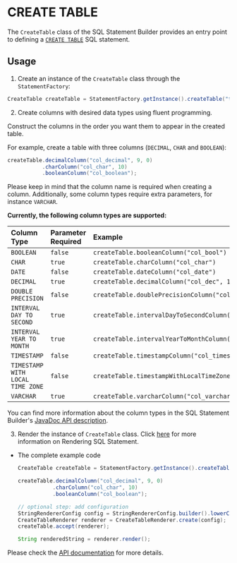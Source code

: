 # CREATE TABLE

The `CreateTable` class of the SQL Statement Builder provides an entry 
point to defining a [`CREATE TABLE`](https://docs.exasol.com/sql/create_table.htm) SQL statement.

## Usage

1. Create an instance of the `CreateTable` class through the `StatementFactory`:

  ```java
  CreateTable createTable = StatementFactory.getInstance().createTable("tableName");
  ```

2. Create columns with desired data types using fluent programming.

  Construct the columns in the order you want them to appear in the created table.

  For example, create a table with three columns (`DECIMAL`, `CHAR` and `BOOLEAN`):

  ```java
  createTable.decimalColumn("col_decimal", 9, 0)
             .charColumn("col_char", 10)
             .booleanColumn("col_boolean");
  ```

  Please keep in mind that the column name is required when creating a column.
  Additionally, some column types require extra parameters, for instance
  `VARCHAR`.

  **Currently, the following column types are supported:**

  | Column Type                      | Parameter Required | Example                                                          |
  |:---------------------------------|:-------------------|:-----------------------------------------------------------------|
  |``BOOLEAN``                       | ``false``          | `createTable.booleanColumn("col_bool")`                          |
  |``CHAR``                          | ``true``           | `createTable.charColumn("col_char")`                             |
  |``DATE``                          | ``false``          | `createTable.dateColumn("col_date")`                             |
  |``DECIMAL``                       | ``true``           | `createTable.decimalColumn("col_dec", 18, 0)`                    |
  |``DOUBLE PRECISION``              | ``false``          | `createTable.doublePrecisionColumn("col_double_precision")`      |
  |``INTERVAL DAY TO SECOND``        | ``true``           | `createTable.intervalDayToSecondColumn("col_intdaytosec", 2, 3)` |
  |``INTERVAL YEAR TO MONTH``        | ``true``           | `createTable.intervalYearToMonthColumn("col_intyeartomonth", 2)` |
  |``TIMESTAMP``                     | ``false``          | `createTable.timestampColumn("col_timestamp")`                   |
  |``TIMESTAMP WITH LOCAL TIME ZONE``| ``false``          | `createTable.timestampWithLocalTimeZoneColumn("col_tswithzone")` |
  |``VARCHAR``                       | ``true``           | `createTable.varcharColumn("col_varchar", 100)`                  |

  You can find more information about the column types in the SQL Statement Builder's [JavaDoc API description](https://exasol.github.io/sql-statement-builder/com/exasol/datatype/type/package-summary.html).

3. Render the instance of `CreateTable` class. Click [here](../rendering.md) for more information on Rendering SQL Statement.


- The complete example code

  ```java
  CreateTable createTable = StatementFactory.getInstance().createTable("tableName");

  createTable.decimalColumn("col_decimal", 9, 0)
             .charColumn("col_char", 10)
             .booleanColumn("col_boolean");

  // optional step: add configuration
  StringRendererConfig config = StringRendererConfig.builder().lowerCase(true).build();
  CreateTableRenderer renderer = CreateTableRenderer.create(config);
  createTable.accept(renderer);

  String renderedString = renderer.render();
  ```

Please check the [API documentation](https://exasol.github.io/sql-statement-builder/com/exasol/sql/ddl/create/CreateTable.html) for more details.
